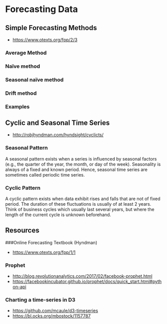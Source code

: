 # Forecasting Data


## Simple Forecasting Methods
- https://www.otexts.org/fpp/2/3

### Average Method
### Naïve method
### Seasonal naïve method
### Drift method
### Examples

## Cyclic and Seasonal Time Series
- http://robjhyndman.com/hyndsight/cyclicts/

### Seasonal Pattern
A seasonal pattern exists when a series is influenced by seasonal factors (e.g., the quarter of the year, the month, or day of the week). Seasonality is always of a fixed and known period. Hence, seasonal time series are sometimes called periodic time series.

### Cyclic Pattern
A cyclic pattern exists when data exhibit rises and falls that are not of fixed period. The duration of these fluctuations is usually of at least 2 years. Think of business cycles which usually last several years, but where the length of the current cycle is unknown beforehand.

## Resources

###Online Forecasting Textbook (Hyndman)
- https://www.otexts.org/fpp/1/1

### Prophet 
- http://blog.revolutionanalytics.com/2017/02/facebook-prophet.html
- https://facebookincubator.github.io/prophet/docs/quick_start.html#python-api

### Charting a time-series in D3
- https://github.com/mcaule/d3-timeseries
- https://bl.ocks.org/mbostock/1157787
